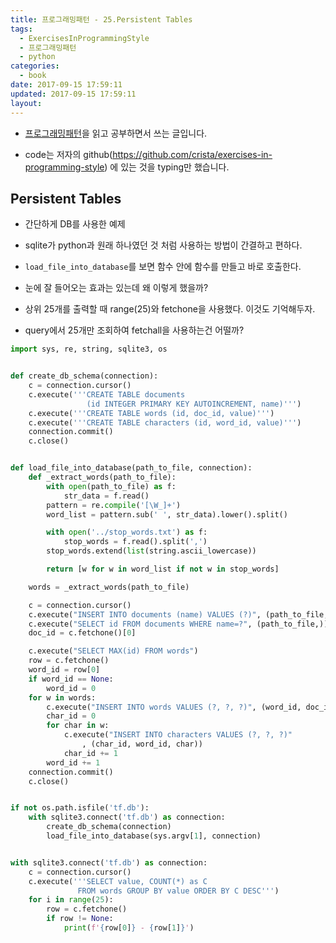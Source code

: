 ```yaml
---
title: 프로그래밍패턴 - 25.Persistent Tables
tags:
  - ExercisesInProgrammingStyle
  - 프로그래밍패턴
  - python
categories:
  - book
date: 2017-09-15 17:59:11
updated: 2017-09-15 17:59:11
layout:
---
```


* [프로그래밍패턴](http://wikibook.co.kr/programming-patterns/)을 읽고 공부하면서 쓰는 글입니다.

* code는 저자의 github(https://github.com/crista/exercises-in-programming-style) 에 있는 것을 typing만 했습니다. 

## Persistent Tables

* 간단하게 DB를 사용한 예제

* sqlite가 python과 원래 하나였던 것 처럼 사용하는 방법이 간결하고 편하다.

* `load_file_into_database`를 보면 함수 안에 함수를 만들고 바로 호출한다.

* 눈에 잘 들어오는 효과는 있는데 왜 이렇게 했을까?

* 상위 25개를 출력할 때 range(25)와 fetchone을 사용했다. 이것도 기억해두자.

* query에서 25개만 조회하여 fetchall을 사용하는건 어떨까?

```py
import sys, re, string, sqlite3, os


def create_db_schema(connection):
    c = connection.cursor()
    c.execute('''CREATE TABLE documents
                 (id INTEGER PRIMARY KEY AUTOINCREMENT, name)''')
    c.execute('''CREATE TABLE words (id, doc_id, value)''')
    c.execute('''CREATE TABLE characters (id, word_id, value)''')
    connection.commit()
    c.close()


def load_file_into_database(path_to_file, connection):
    def _extract_words(path_to_file):
        with open(path_to_file) as f:
            str_data = f.read()
        pattern = re.compile('[\W_]+')
        word_list = pattern.sub(' ', str_data).lower().split()

        with open('../stop_words.txt') as f:
            stop_words = f.read().split(',')
        stop_words.extend(list(string.ascii_lowercase))

        return [w for w in word_list if not w in stop_words]

    words = _extract_words(path_to_file)

    c = connection.cursor()
    c.execute("INSERT INTO documents (name) VALUES (?)", (path_to_file,))
    c.execute("SELECT id FROM documents WHERE name=?", (path_to_file,))
    doc_id = c.fetchone()[0]

    c.execute("SELECT MAX(id) FROM words")
    row = c.fetchone()
    word_id = row[0]
    if word_id == None:
        word_id = 0
    for w in words:
        c.execute("INSERT INTO words VALUES (?, ?, ?)", (word_id, doc_id, w))
        char_id = 0
        for char in w:
            c.execute("INSERT INTO characters VALUES (?, ?, ?)"
                , (char_id, word_id, char))
            char_id += 1
        word_id += 1
    connection.commit()
    c.close()


if not os.path.isfile('tf.db'):
    with sqlite3.connect('tf.db') as connection:
        create_db_schema(connection)
        load_file_into_database(sys.argv[1], connection)


with sqlite3.connect('tf.db') as connection:
    c = connection.cursor()
    c.execute('''SELECT value, COUNT(*) as C 
               FROM words GROUP BY value ORDER BY C DESC''')
    for i in range(25):
        row = c.fetchone()
        if row != None:
            print(f'{row[0]} - {row[1]}')

```